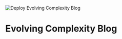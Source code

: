 ![Deploy Evolving Complexity Blog](https://github.com/Ryank90/evolvingcomplexity.io/workflows/Deploy%20Evolving%20Complexity%20Blog/badge.svg?branch=master)

# Evolving Complexity Blog

